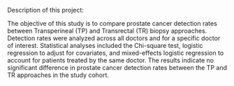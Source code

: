 Description of this project:

The objective of this study is to compare prostate cancer detection rates between Transperineal (TP) and Transrectal (TR) biopsy approaches. Detection rates were analyzed across all doctors and for a specific doctor of interest. Statistical analyses included the Chi-square test, logistic regression to adjust for covariates, and mixed-effects logistic regression to account for patients treated by the same doctor. The results indicate no significant difference in prostate cancer detection rates between the TP and TR approaches in the study cohort.
